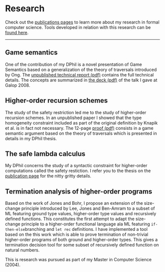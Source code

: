 Research
========

Check out the [publications pages](publications.html) to learn more
about my research in formal computer science. Tools developed in
relation with this research can be [found here](tools.html).  

------------------------------------------------------------------------

Game semantics
--------------

One of the contribution of my DPhil is a novel presentation of Game
Semantics based on a generalization of the theory of traversals
introduced by Ong. The [unpublished technical report 
(pdf)](APAL-localbeta.pdf) contains the full technical details. The
concepts are summarized in [the deck (pdf)](galop08-slides.pdf) of the
talk I gave at Galop 2008.

Higher-order recursion schemes
------------------------------

The study of the safety restriction led me to the study of higher-order
recursion schemes. In an unpublished paper I showed that the type
homogeneity constraint included as part of the original definition by
Knapik et al. is in fact not necessary. The 12-page [proof
(pdf)](safecpda.pdf) consists in a game semantic argument based on the
theory of traversals which is presented in details in my DPhil thesis.

The safe lambda calculus
------------------------

My DPhil concerns the study of a syntactic constraint for higher-order
computations called the safety restiction. I refer you to the thesis on
the [publication
page](http://william.famille-blum.org/research/publications.html) for
the nitty gritty details.

Termination analysis of higher-order programs
---------------------------------------------

Based on the work of Jones and Bohr, I propose an extension of the
size-change principle introduced by Lee, Jones and Ben-Amram to a subset
of ML featuring ground type values, higher-order type values and
recursively defined functions. This constitutes the first attempt to
adapt the size-change principle to a higher-order functional language
ala ML featuring `if-then-else`branching and
`let rec` definitions. I have implemented a
tool based on the this work which is able to prove termination of
non-trivial higher-order programs of both ground and higher-order types.
This gives a termination decision tool for some subset of recursively
defined function on natural numbers.

 This is research was pursued as part of my Master in Computer Science
(2004).

